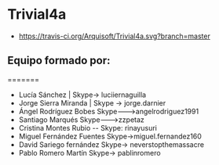 # Trivial4a

* https://travis-ci.org/Arquisoft/Trivial4a.svg?branch=master

## Equipo formado por: 


=======
* Lucía Sánchez | Skype-> luciiernaguilla
* Jorge Sierra Miranda | Skype → jorge.darnier
* Ángel Rodríguez Bobes Skype--->angelrodriguez1991
* Santiago Marqués		Skype--->zzpetaz
* Cristina Montes Rubio -- Skype: rinayusuri
* Miguel Fernández Fuentes  Skype->miguel.fernandez160
* David Sariego fernández Skype-> neverstopthemassacre
* Pablo Romero Martín Skype-> pablinromero
